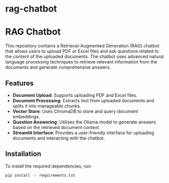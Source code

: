 # rag-chatbot
# RAG Chatbot

This repository contains a Retrieval-Augmented Generation (RAG) chatbot that allows users to upload PDF or Excel files and ask questions related to the content of the uploaded documents. The chatbot uses advanced natural language processing techniques to retrieve relevant information from the documents and generate comprehensive answers.

## Features
- **Document Upload**: Supports uploading PDF and Excel files.
- **Document Processing**: Extracts text from uploaded documents and splits it into manageable chunks.
- **Vector Store**: Uses ChromaDB to store and query document embeddings.
- **Question Answering**: Utilizes the Ollama model to generate answers based on the retrieved document context.
- **Streamlit Interface**: Provides a user-friendly interface for uploading documents and interacting with the chatbot.

## Installation
To install the required dependencies, run:
```sh
pip install -r requirements.txt
